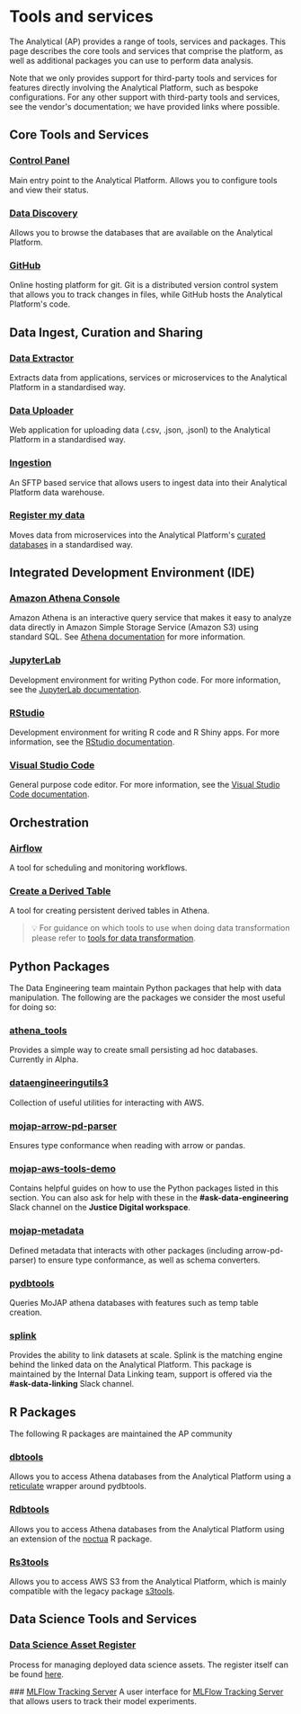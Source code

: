 # Tools and services

The Analytical (AP) provides a range of tools, services and packages. This page describes the core tools and services that comprise the platform, as well as additional packages you can use to perform data analysis.

Note that we only provides support for third-party tools and services for features directly involving the Analytical Platform, such as bespoke configurations. For any other support with third-party tools and services, see the vendor's documentation; we have provided links where possible.

## Core Tools and Services

### [Control Panel](control-panel.html)
Main entry point to the Analytical Platform. Allows you to configure tools and view their status.

### [Data Discovery](../data/curated-databases/data-documentation)
Allows you to browse the databases that are available on the Analytical Platform.

### [GitHub](https://github.com/)
Online hosting platform for git. Git is a distributed version control system that allows you to track changes in files, while GitHub hosts the Analytical Platform's code.

## Data Ingest, Curation and Sharing

### [Data Extractor](https://github.com/ministryofjustice/data-engineering-data-extractor)
Extracts data from applications, services or microservices to the Analytical Platform in a standardised way.

### [Data Uploader](data-uploader)
Web application for uploading data (.csv, .json, .jsonl) to the Analytical Platform in a standardised way.

### [Ingestion](ingestion)
An SFTP based service that allows users to ingest data into their Analytical Platform data warehouse.

### [Register my data](https://github.com/ministryofjustice/register-my-data)
Moves data from microservices into the Analytical Platform's [curated databases](../data/curated-databases) in a standardised way.

## Integrated Development Environment (IDE)

### [Amazon Athena Console](https://user-guidance.analytical-platform.service.justice.gov.uk/data/curated-databases/amazon-athena/#amazon-athena)
Amazon Athena is an interactive query service that makes it easy to analyze data directly in Amazon Simple Storage Service (Amazon S3) using standard SQL. See  [Athena documentation](https://user-guidance.analytical-platform.service.justice.gov.uk/data/curated-databases/amazon-athena/#amazon-athena) for more information.

### [JupyterLab](jupyterlab)
Development environment for writing Python code. For more information, see the [JupyterLab documentation](https://jupyterlab.readthedocs.io/en/latest/).

### [RStudio](rstudio)
Development environment for writing R code and R Shiny apps. For more information, see the [RStudio documentation](https://docs.posit.co/ide/user/).

### [Visual Studio Code](visual-studio-code)
General purpose code editor. For more information, see the [Visual Studio Code documentation](https://code.visualstudio.com/docs).

## Orchestration

### [Airflow](airflow)
A tool for scheduling and monitoring workflows.

### [Create a Derived Table](create-a-derived-table)
A tool for creating persistent derived tables in Athena.

> 💡 For guidance on which tools to use when doing data transformation please refer to [tools for data transformation](tools-for-data-transformation).

## Python Packages

The Data Engineering team maintain Python packages that help with data manipulation. The following are the packages we consider the most useful for doing so:

### [athena_tools](https://github.com/moj-analytical-services/athena_tools)
Provides a simple way to create small persisting ad hoc databases. Currently in Alpha.

### [dataengineeringutils3](https://github.com/moj-analytical-services/dataengineeringutils3)
Collection of useful utilities for interacting with AWS.

### [mojap-arrow-pd-parser](https://github.com/moj-analytical-services/mojap-arrow-pd-parser)
Ensures type conformance when reading with arrow or pandas.

### [mojap-aws-tools-demo](https://github.com/moj-analytical-services/mojap-aws-tools-demo)
Contains helpful guides on how to use the Python packages listed in this section. You can also ask for help with these in the **#ask-data-engineering** Slack channel on the **Justice Digital workspace**.

### [mojap-metadata](https://github.com/moj-analytical-services/mojap-metadata)
Defined metadata that interacts with other packages (including arrow-pd-parser) to ensure type conformance, as well as schema converters.

### [pydbtools](https://github.com/moj-analytical-services/pydbtools)
Queries MoJAP athena databases with features such as temp table creation.

### [splink](https://github.com/moj-analytical-services/splink)
Provides the ability to link datasets at scale. Splink is the matching engine behind the linked data on the Analytical Platform. This package is maintained by the Internal Data Linking team, support is offered via the **#ask-data-linking** Slack channel.

## R Packages

The following R packages are maintained the AP community

### [dbtools](https://github.com/moj-analytical-services/dbtools)
Allows you to access Athena databases from the Analytical Platform using a [reticulate](https://rstudio.github.io/reticulate/articles/package.html) wrapper around pydbtools.

### [Rdbtools](https://github.com/moj-analytical-services/Rdbtools)
Allows you to access Athena databases from the Analytical Platform using an extension of the [noctua](https://github.com/DyfanJones/noctua) R package.

### [Rs3tools](https://github.com/moj-analytical-services/Rs3tools)
Allows you to access AWS S3 from the Analytical Platform, which is mainly compatible with the legacy package [s3tools](https://github.com/moj-analytical-services/s3tools).

## Data Science Tools and Services

### [Data Science Asset Register](https://github.com/moj-analytical-services/data-science-assets)
Process for managing deployed data science assets. The register itself can be found [here](https://justiceuk-my.sharepoint.com/:u:/r/personal/william_miller1_justice_gov_uk/Documents/Data%20Science%20Asset%20Register/asset_register.html?csf=1&web=1&e=k9GzSK).

### [MLFlow Tracking Server](mlflow-tracking-server)
A user interface for [MLFlow Tracking Server](https://mlflow.org/docs/latest/tracking/server.html) that allows users to track their model experiments.
